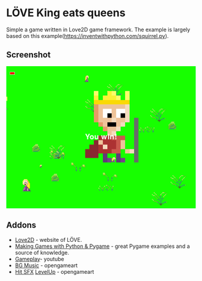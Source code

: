 # LÖVE King eats queens
Simple a game written in Love2D game framework. The example is largely based on this example(https://inventwithpython.com/squirrel.py).

## Screenshot

![Example Image](assets/doc/out.png)

## Addons
* [Love2D](https://love2d.org) - website of LÖVE.
* [Making Games with Python & Pygame](https://inventwithpython.com/pygame/) - great Pygame examples and a source of knowledge.
* [Gameplay](https://youtu.be/UiMxCe71BbU)- youtube
* [BG Music](https://opengameart.org/content/8-bit-jester-battle) - opengameart
* [Hit SFX](https://opengameart.org/content/37-hitspunches)   [LevelUp](https://opengameart.org/content/level-up-power-up-coin-get-13-sounds) - opengameart
